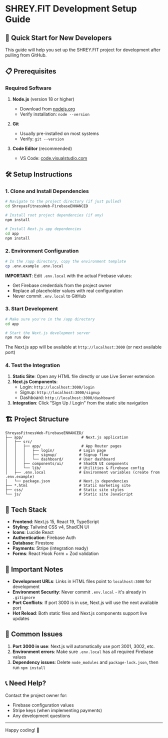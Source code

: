 # SHREY.FIT Development Setup Guide

## 🚀 Quick Start for New Developers

This guide will help you set up the SHREY.FIT project for development after pulling from GitHub.

## 📋 Prerequisites

### Required Software
1. **Node.js** (version 18 or higher)
   - Download from [nodejs.org](https://nodejs.org/)
   - Verify installation: `node --version`

2. **Git** 
   - Usually pre-installed on most systems
   - Verify: `git --version`

3. **Code Editor** (recommended)
   - VS Code: [code.visualstudio.com](https://code.visualstudio.com/)

## 🛠️ Setup Instructions

### 1. Clone and Install Dependencies

```bash
# Navigate to the project directory (if just pulled)
cd ShreyasFitnessWeb-FirebaseENHANCED

# Install root project dependencies (if any)
npm install

# Install Next.js app dependencies
cd app
npm install
```

### 2. Environment Configuration

```bash
# In the /app directory, copy the environment template
cp .env.example .env.local
```

**IMPORTANT**: Edit `.env.local` with the actual Firebase values:
- Get Firebase credentials from the project owner
- Replace all placeholder values with real configuration
- Never commit `.env.local` to GitHub

### 3. Start Development

```bash
# Make sure you're in the /app directory
cd app

# Start the Next.js development server
npm run dev
```

The Next.js app will be available at `http://localhost:3000` (or next available port)

### 4. Test the Integration

1. **Static Site**: Open any HTML file directly or use Live Server extension
2. **Next.js Components**: 
   - Login: `http://localhost:3000/login`
   - Signup: `http://localhost:3000/signup` 
   - Dashboard: `http://localhost:3000/dashboard`
3. **Integration**: Click "Sign Up / Login" from the static site navigation

## 🏗️ Project Structure

```
ShreyasFitnessWeb-FirebaseENHANCED/
├── app/                          # Next.js application
│   ├── src/
│   │   ├── app/                  # App Router pages
│   │   │   ├── login/           # Login page
│   │   │   ├── signup/          # Signup flow
│   │   │   └── dashboard/       # User dashboard
│   │   ├── components/ui/       # ShadCN UI components
│   │   └── lib/                 # Utilities & Firebase config
│   ├── .env.local               # Environment variables (create from .env.example)
│   └── package.json             # Next.js dependencies
├── *.html                       # Static marketing site
├── css/                         # Static site styles
└── js/                          # Static site JavaScript
```

## 🔧 Tech Stack

- **Frontend**: Next.js 15, React 19, TypeScript
- **Styling**: Tailwind CSS v4, ShadCN UI
- **Icons**: Lucide React
- **Authentication**: Firebase Auth
- **Database**: Firestore
- **Payments**: Stripe (integration ready)
- **Forms**: React Hook Form + Zod validation

## 🚨 Important Notes

- **Development URLs**: Links in HTML files point to `localhost:3000` for development
- **Environment Security**: Never commit `.env.local` - it's already in `.gitignore`
- **Port Conflicts**: If port 3000 is in use, Next.js will use the next available port
- **Hot Reload**: Both static files and Next.js components support live updates

## 🐛 Common Issues

1. **Port 3000 in use**: Next.js will automatically use port 3001, 3002, etc.
2. **Environment errors**: Make sure `.env.local` has all required Firebase values
3. **Dependency issues**: Delete `node_modules` and `package-lock.json`, then run `npm install`

## 📞 Need Help?

Contact the project owner for:
- Firebase configuration values
- Stripe keys (when implementing payments)
- Any development questions

---
Happy coding! 🚀
